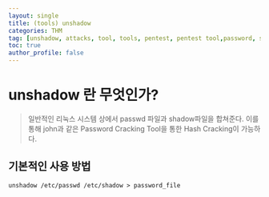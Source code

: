 ```yaml
---
layout: single
title: (tools) unshadow
categories: THM
tag: [unshadow, attacks, tool, tools, pentest, pentest tool,password, shadow]
toc: true
author_profile: false
---
```


# unshadow 란 무엇인가?

> 일반적인 리눅스 시스템 상에서 passwd 파일과 shadow파일을 합쳐준다. 이를 통해 john과 같은 Password Cracking Tool을 통한 Hash Cracking이 가능하다.

## 기본적인 사용 방법

```shell
unshadow /etc/passwd /etc/shadow > password_file
```
